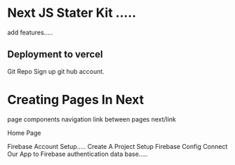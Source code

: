 # Next JS Stater Kit .....
add features.....

## Deployment to vercel
Git Repo
Sign up git hub account.



# Creating Pages In Next 
page components
navigation link between pages <Link> next/link

<Link href="/path-to-file-in-pages">
     <a>Home Page</a>
</Link>

Firebase Account Setup.....
Create A Project
Setup Firebase Config
Connect Our App to Firebase
authentication
data base.....